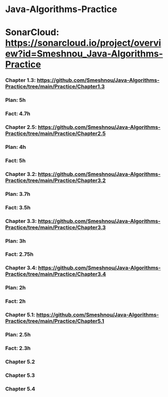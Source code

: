 # Java-Algorithms-Practice

# SonarCloud: https://sonarcloud.io/project/overview?id=Smeshnou_Java-Algorithms-Practice

### Chapter 1.3: https://github.com/Smeshnou/Java-Algorithms-Practice/tree/main/Practice/Chapter1.3
### Plan: 5h
### Fact: 4.7h

### Chapter 2.5: https://github.com/Smeshnou/Java-Algorithms-Practice/tree/main/Practice/Chapter2.5
### Plan: 4h
### Fact: 5h

### Chapter 3.2: https://github.com/Smeshnou/Java-Algorithms-Practice/tree/main/Practice/Chapter3.2
### Plan: 3.7h
### Fact: 3.5h

### Chapter 3.3: https://github.com/Smeshnou/Java-Algorithms-Practice/tree/main/Practice/Chapter3.3
### Plan: 3h
### Fact: 2.75h

### Chapter 3.4: https://github.com/Smeshnou/Java-Algorithms-Practice/tree/main/Practice/Chapter3.4
### Plan: 2h
### Fact: 2h

### Chapter 5.1: https://github.com/Smeshnou/Java-Algorithms-Practice/tree/main/Practice/Chapter5.1
### Plan: 2.5h
### Fact: 2.3h

### Chapter 5.2

### Chapter 5.3

### Chapter 5.4
